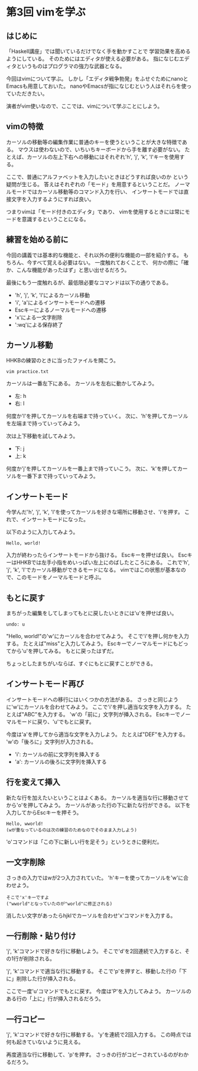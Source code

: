 第3回 vimを学ぶ
===============

はじめに
--------

「Haskell講座」では聞いているだけでなく手を動かすことで
学習効果を高めるようにしている。
そのためにはエディタが使える必要がある。
指になじむエディタというものはプログラマの強力な武器となる。

今回はvimについて学ぶ。
しかし「エディタ戦争勃発」をふせぐためにnanoとEmacsも用意しておいた。
nanoやEmacsが指になじむという人はそれらを使っていただきたい。

演者がvim使いなので、ここでは、vimについて学ぶことにしよう。

vimの特徴
---------

カーソルの移動等の編集作業に普通のキーを使うということが大きな特徴である。
マウスは使わないので、いちいちキーボードから手を離す必要がない。
たとえば、カーソルの左上下右への移動にはそれぞれ'h', 'j', 'k', 'l'キーを使用する。

ここで、普通にアルファベットを入力したいときはどうすれば良いのか
という疑問が生じる。
答えはそれぞれの「モード」を用意するということだ。
ノーマルモードではカーソル移動等のコマンド入力を行い、
インサートモードでは直接文字を入力するようにすれば良い。

つまりvimは「モード付きのエディタ」であり、
vimを使用するときには常にモードを意識するということになる。

練習を始める前に
----------------

今回の講義では基本的な機能と、それ以外の便利な機能の一部を紹介する。
もちろん、今すべて覚える必要はない。
一度触れておくことで、
何かの際に「確か、こんな機能があったはず」と思い出せるだろう。

最後にもう一度触れるが、最低限必要なコマンドは以下の通りである。

* 'h', 'j', 'k', 'l'によるカーソル移動
* 'i', 'a'によるインサートモードへの遷移
* Escキーによるノーマルモードへの遷移
* 'x'による一文字削除
* ':wq'による保存終了

カーソル移動
------------

HHKBの練習のときに当ったファイルを開こう。

    vim practice.txt

カーソルは一番左下にある。
カーソルを左右に動かしてみよう。

* 左: h
* 右: l

何度か'l'を押してカーソルを右端まで持っていく。
次に、'h'を押してカーソルを左端まで持っていってみよう。

次は上下移動を試してみよう。

* 下: j
* 上: k

何度か'j'を押してカーソルを一番上まで持っていこう。
次に、'k'を押してカーソルを一番下まで持っていってみよう。

インサートモード
----------------

今学んだ'h', 'j', 'k', 'l'を使ってカーソルを好きな場所に移動させ、'i'を押す。
これで、インサートモードになった。

以下のように入力してみよう。

    Hello, world!

入力が終わったらインサートモードから抜ける。
Escキーを押せば良い。
EscキーはHHKBでは左手小指をめいっぱい左上にのばしたところにある。
これで'h', 'j', 'k', 'l'でカーソル移動ができるモードになる。
vimではこの状態が基本なので、このモードをノーマルモードと呼ぶ。

もとに戻す
----------

まちがった編集をしてしまってもとに戻したいときには'u'を押せば良い。

    undo: u

"Hello, world!"の'w'にカーソルを合わせてみよう。
そこで'i'を押し何かを入力する。
たとえば"miss"と入力してみよう。
Escキーでノーマルモードにもどってから'u'を押してみる。
もとに戻ったはずだ。

ちょっとしたまちがいならば、すぐにもとに戻すことができる。

インサートモード再び
--------------------

インサートモードへの移行にはいくつかの方法がある。
さっきと同じように'w'にカーソルを合わせてみよう。
ここで'i'を押し適当な文字を入力する。
たとえば"ABC"を入力する。
'w'の「前に」文字列が挿入される。
Escキーでノーマルモードに戻り、'u'でもとに戻す。

今度は'a'を押してから適当な文字を入力しよう。
たとえば"DEF"を入力する。
'w'の「後ろに」文字列が入力される。

* 'i': カーソルの前に文字列を挿入する
* 'a': カーソルの後ろに文字列を挿入する

行を変えて挿入
--------------

新たな行を加えたいということはよくある。
カーソルを適当な行に移動させてから'o'を押してみよう。
カーソルがあった行の下に新たな行ができる。
以下を入力してからEscキーを押そう。

    Hello, wworld!
    (wが重なっているのは次の練習のためなのでそのまま入力しよう)

'o'コマンドは「この下に新しい行を足そう」というときに便利だ。

一文字削除
----------

さっきの入力ではwが2つ入力されていた。
'h'キーを使ってカーソルを'w'に合わせよう。

    そこで'x'キーですよ
    ("wworld"となっていたのが"world"に修正される)

消したい文字があったらhjklでカーソルを合わせ'x'コマンドを入力する。

一行削除・貼り付け
------------------

'j', 'k'コマンドで好きな行に移動しよう。
そこで'd'を2回連続で入力すると、その1行が削除される。

'j', 'k'コマンドで適当な行に移動する。
そこで'p'を押すと、移動した行の「下に」削除した行が挿入される。

ここで一度'u'コマンドでもとに戻す。
今度は'P'を入力してみよう。
カーソルのある行の「上に」行が挿入されるだろう。

一行コピー
----------

'j', 'k'コマンドで好きな行に移動する。
'y'を連続で2回入力する。
この時点では何も起きていないように見える。

再度適当な行に移動して、'p'を押す。
さっきの行がコピーされているのがわかるだろう。
